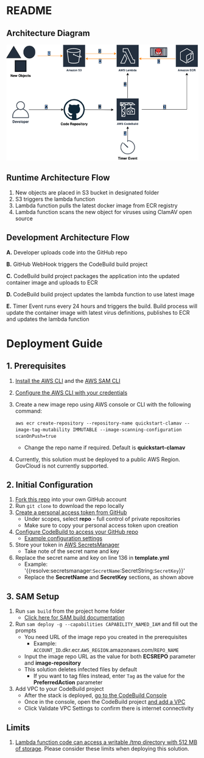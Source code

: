# README

## Architecture Diagram

![Architecture Diagram!](/QuickStart-ClamAV.png "Quick Start ClamAV")

## Runtime Architecture Flow

1. New objects are placed in S3 bucket in designated folder
2. S3 triggers the lambda function 
3. Lambda function pulls the latest docker image from ECR registry
4. Lambda function scans the new object for viruses using ClamAV open source

## Development Architecture Flow

**A.** Developer uploads code into the GitHub repo

**B.** GitHub WebHook triggers the CodeBuild build project

**C.** CodeBuild build project packages the application into the updated container image and uploads to ECR

**D.** CodeBuild build project updates the lambda function to use latest image

**E.** Timer Event runs every 24 hours and triggers the build. Build process will update the container image with latest virus definitions, publishes to ECR and updates the lambda function

# Deployment Guide

## 1. Prerequisites
1. [Install the AWS CLI](https://docs.aws.amazon.com/cli/latest/userguide/install-cliv2.html) and the [AWS SAM CLI](https://docs.aws.amazon.com/serverless-application-model/latest/developerguide/serverless-sam-cli-install.html)
2. [Configure the AWS CLI with your credentials](https://docs.aws.amazon.com/cli/latest/userguide/cli-chap-configure.html)
3. Create a new image repo using AWS console or CLI with the following command:

    `aws ecr create-repository --repository-name quickstart-clamav --image-tag-mutability IMMUTABLE --image-scanning-configuration scanOnPush=true`

    - Change the repo name if required. Default is **quickstart-clamav**

4. Currently, this solution must be deployed to a public AWS Region. GovCloud is not currently supported.

## 2. Initial Configuration

1. [Fork this repo](https://guides.github.com/activities/forking/) into your own GitHub account 
1. Run `git clone` to download the repo locally
1. [Create a personal access token from GitHub](https://docs.github.com/en/github/authenticating-to-github/creating-a-personal-access-token) 
   -  Under scopes, select **repo** - full control of private repositories
   -  Make sure to copy your personal access token upon creation
1. [Configure CodeBuild to access your GitHub repo](https://docs.aws.amazon.com/codebuild/latest/userguide/access-tokens.html)
   - [Example configuration settings](#example-codebuild-configuration)
1. Store your token in [AWS SecretsManager](https://docs.aws.amazon.com/secretsmanager/latest/userguide/intro.html)
   - Take note of the secret name and key
1. Replace the secret name and key on line 136 in **template.yml**
   - Example: '{{resolve:secretsmanager:`SecretName`:SecretString:`SecretKey`}}' 
   - Replace the **SecretName** and **SecretKey** sections, as shown above

## 3. SAM Setup

1. Run `sam build` from the project home folder
   - [Click here for SAM build documentation](https://docs.aws.amazon.com/serverless-application-model/latest/developerguide/sam-cli-command-reference-sam-build.html)
1. Run `sam deploy -g --capabilities CAPABILITY_NAMED_IAM` and fill out the prompts
   - You need URL of the image repo you created in the prerequisites
     - Example: `ACCOUNT_ID`.dkr.ecr.`AWS_REGION`.amazonaws.com/`REPO_NAME`
   - Input the image repo URL as the value for both **ECSREPO** parameter and **image-repository**
   - This solution deletes infected files by default
     - If you want to tag files instead, enter `Tag` as the value for the **PreferredAction** parameter
1. Add VPC to your CodeBuild project
    - After the stack is deployed, [go to the CodeBuild Console](https://console.aws.amazon.com/codesuite/codebuild/projects) 
    - Once in the console, open the CodeBuild project [and add a VPC](https://docs.aws.amazon.com/codebuild/latest/userguide/vpc-support.html)
    - Click Validate VPC Settings to confirm there is internet connectivity

## Limits
1. [Lambda function code can access a writable /tmp directory with 512 MB of storage](https://docs.aws.amazon.com/lambda/latest/dg/images-create.html#images-reqs). Please consider these limits when deploying this solution.
